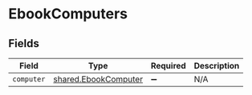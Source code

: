# EbookComputers


## Fields

| Field                                                        | Type                                                         | Required                                                     | Description                                                  |
| ------------------------------------------------------------ | ------------------------------------------------------------ | ------------------------------------------------------------ | ------------------------------------------------------------ |
| `computer`                                                   | [shared.EbookComputer](../../models/shared/ebookcomputer.md) | :heavy_minus_sign:                                           | N/A                                                          |